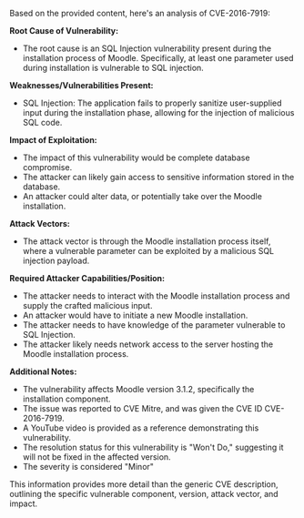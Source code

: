 Based on the provided content, here's an analysis of CVE-2016-7919:

**Root Cause of Vulnerability:**

*   The root cause is an SQL Injection vulnerability present during the installation process of Moodle. Specifically, at least one parameter used during installation is vulnerable to SQL injection.

**Weaknesses/Vulnerabilities Present:**

*   SQL Injection: The application fails to properly sanitize user-supplied input during the installation phase, allowing for the injection of malicious SQL code.

**Impact of Exploitation:**

*   The impact of this vulnerability would be complete database compromise.
*   The attacker can likely gain access to sensitive information stored in the database.
*   An attacker could alter data, or potentially take over the Moodle installation.

**Attack Vectors:**

*   The attack vector is through the Moodle installation process itself, where a vulnerable parameter can be exploited by a malicious SQL injection payload.

**Required Attacker Capabilities/Position:**

*   The attacker needs to interact with the Moodle installation process and supply the crafted malicious input.
*   An attacker would have to initiate a new Moodle installation.
*   The attacker needs to have knowledge of the parameter vulnerable to SQL Injection.
*   The attacker likely needs network access to the server hosting the Moodle installation process.

**Additional Notes:**

*   The vulnerability affects Moodle version 3.1.2, specifically the installation component.
*   The issue was reported to CVE Mitre, and was given the CVE ID CVE-2016-7919.
*   A YouTube video is provided as a reference demonstrating this vulnerability.
*   The resolution status for this vulnerability is "Won't Do," suggesting it will not be fixed in the affected version.
*   The severity is considered "Minor"

This information provides more detail than the generic CVE description, outlining the specific vulnerable component, version, attack vector, and impact.